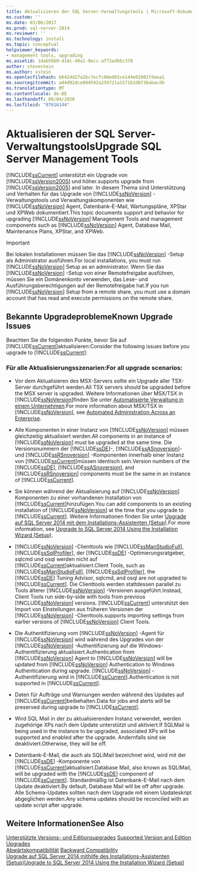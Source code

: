 ```yaml
---
title: Aktualisieren der SQL Server-Verwaltungstools | Microsoft-Dokumentation
ms.custom: ''
ms.date: 03/06/2017
ms.prod: sql-server-2014
ms.reviewer: ''
ms.technology: install
ms.topic: conceptual
helpviewer_keywords:
- management tools, upgrading
ms.assetid: 1dab50b9-d16c-49a1-9ecc-af72adb6c378
author: stevestein
ms.author: sstein
ms.openlocfilehash: b6424d27a2bc7ecfc60ed01ce144e92802fdaea1
ms.sourcegitcommit: ad4d92dce894592a259721a1571b1d8736abacdb
ms.translationtype: MT
ms.contentlocale: de-DE
ms.lasthandoff: 08/04/2020
ms.locfileid: "87616144"
---
```

# <a name="upgrade-sql-server-management-tools"></a><span data-ttu-id="0461f-102">Aktualisieren der SQL Server-Verwaltungstools</span><span class="sxs-lookup"><span data-stu-id="0461f-102">Upgrade SQL Server Management Tools</span></span>
  [!INCLUDE[ssCurrent](../../includes/sscurrent-md.md)] <span data-ttu-id="0461f-103">unterstützt ein Upgrade von [!INCLUDE[ssVersion2005](../../includes/ssversion2005-md.md)] und höher.</span><span class="sxs-lookup"><span data-stu-id="0461f-103">supports upgrade from [!INCLUDE[ssVersion2005](../../includes/ssversion2005-md.md)] and later.</span></span> <span data-ttu-id="0461f-104">In diesem Thema sind Unterstützung und Verhalten für das Upgrade von [!INCLUDE[ssNoVersion](../../includes/ssnoversion-md.md)] -Verwaltungstools und Verwaltungskomponenten wie [!INCLUDE[ssNoVersion](../../includes/ssnoversion-md.md)] Agent, Datenbank-E-Mail, Wartungspläne, XPStar und XPWeb dokumentiert.</span><span class="sxs-lookup"><span data-stu-id="0461f-104">This topic documents support and behavior for upgrading [!INCLUDE[ssNoVersion](../../includes/ssnoversion-md.md)] Management Tools and management components such as [!INCLUDE[ssNoVersion](../../includes/ssnoversion-md.md)] Agent, Database Mail, Maintenance Plans, XPStar, and XPWeb.</span></span>  
  
> [!IMPORTANT]  
>  <span data-ttu-id="0461f-105">Bei lokalen Installationen müssen Sie das [!INCLUDE[ssNoVersion](../../includes/ssnoversion-md.md)] -Setup als Administrator ausführen.</span><span class="sxs-lookup"><span data-stu-id="0461f-105">For local installations, you must run [!INCLUDE[ssNoVersion](../../includes/ssnoversion-md.md)] Setup as an administrator.</span></span> <span data-ttu-id="0461f-106">Wenn Sie das [!INCLUDE[ssNoVersion](../../includes/ssnoversion-md.md)] -Setup von einer Remotefreigabe ausführen, müssen Sie ein Domänenkonto verwenden, das Lese- und Ausführungsberechtigungen auf der Remotefreigabe hat.</span><span class="sxs-lookup"><span data-stu-id="0461f-106">If you run [!INCLUDE[ssNoVersion](../../includes/ssnoversion-md.md)] Setup from a remote share, you must use a domain account that has read and execute permissions on the remote share.</span></span>  
  
## <a name="known-upgrade-issues"></a><span data-ttu-id="0461f-107">Bekannte Upgradeprobleme</span><span class="sxs-lookup"><span data-stu-id="0461f-107">Known Upgrade Issues</span></span>  
 <span data-ttu-id="0461f-108">Beachten Sie die folgenden Punkte, bevor Sie auf [!INCLUDE[ssCurrent](../../includes/sscurrent-md.md)]aktualisieren:</span><span class="sxs-lookup"><span data-stu-id="0461f-108">Consider the following issues before you upgrade to [!INCLUDE[ssCurrent](../../includes/sscurrent-md.md)]:</span></span>  
  
### <a name="for-all-upgrade-scenarios"></a><span data-ttu-id="0461f-109">Für alle Aktualisierungsszenarien:</span><span class="sxs-lookup"><span data-stu-id="0461f-109">For all upgrade scenarios:</span></span>  
  
-   <span data-ttu-id="0461f-110">Vor dem Aktualisieren des MSX-Servers sollte ein Upgrade aller TSX-Server durchgeführt werden.</span><span class="sxs-lookup"><span data-stu-id="0461f-110">All TSX servers should be upgraded before the MSX server is upgraded.</span></span> <span data-ttu-id="0461f-111">Weitere Informationen über MSX/TSX in [!INCLUDE[ssNoVersion](../../includes/ssnoversion-md.md)]finden Sie unter [Automatisierte Verwaltung in einem Unternehmen](../../ssms/agent/automated-administration-across-an-enterprise.md).</span><span class="sxs-lookup"><span data-stu-id="0461f-111">For more information about MSX/TSX in [!INCLUDE[ssNoVersion](../../includes/ssnoversion-md.md)], see [Automated Administration Across an Enterprise](../../ssms/agent/automated-administration-across-an-enterprise.md).</span></span>  
  
-   <span data-ttu-id="0461f-112">Alle Komponenten in einer Instanz von [!INCLUDE[ssNoVersion](../../includes/ssnoversion-md.md)] müssen gleichzeitig aktualisiert werden.</span><span class="sxs-lookup"><span data-stu-id="0461f-112">All components in an instance of [!INCLUDE[ssNoVersion](../../includes/ssnoversion-md.md)] must be upgraded at the same time.</span></span> <span data-ttu-id="0461f-113">Die Versionsnummern der [!INCLUDE[ssDE](../../includes/ssde-md.md)]-, [!INCLUDE[ssASnoversion](../../includes/ssasnoversion-md.md)]- und [!INCLUDE[ssRSnoversion](../../includes/ssrsnoversion-md.md)] -Komponenten innerhalb einer Instanz von [!INCLUDE[ssCurrent](../../includes/sscurrent-md.md)]müssen identisch sein.</span><span class="sxs-lookup"><span data-stu-id="0461f-113">Version numbers of the [!INCLUDE[ssDE](../../includes/ssde-md.md)], [!INCLUDE[ssASnoversion](../../includes/ssasnoversion-md.md)], and [!INCLUDE[ssRSnoversion](../../includes/ssrsnoversion-md.md)] components must be the same in an instance of [!INCLUDE[ssCurrent](../../includes/sscurrent-md.md)].</span></span>  
  
-   <span data-ttu-id="0461f-114">Sie können während der Aktualisierung auf [!INCLUDE[ssNoVersion](../../includes/ssnoversion-md.md)] Komponenten zu einer vorhandenen Installation von [!INCLUDE[ssCurrent](../../includes/sscurrent-md.md)]hinzufügen.</span><span class="sxs-lookup"><span data-stu-id="0461f-114">You can add components to an existing installation of [!INCLUDE[ssNoVersion](../../includes/ssnoversion-md.md)] at the time that you upgrade to [!INCLUDE[ssCurrent](../../includes/sscurrent-md.md)].</span></span> <span data-ttu-id="0461f-115">Weitere Informationen finden Sie unter [Upgrade auf SQL Server 2014 mit dem Installations-Assistenten &#40;Setup&#41;](upgrade-sql-server-using-the-installation-wizard-setup.md).</span><span class="sxs-lookup"><span data-stu-id="0461f-115">For more information, see [Upgrade to SQL Server 2014 Using the Installation Wizard &#40;Setup&#41;](upgrade-sql-server-using-the-installation-wizard-setup.md).</span></span>  
  
-   [!INCLUDE[ssNoVersion](../../includes/ssnoversion-md.md)] <span data-ttu-id="0461f-116">-Clienttools wie [!INCLUDE[ssManStudioFull](../../includes/ssmanstudiofull-md.md)], [!INCLUDE[ssSqlProfiler](../../includes/sssqlprofiler-md.md)], der [!INCLUDE[ssDE](../../includes/ssde-md.md)] -Optimierungsratgeber, sqlcmd und osql werden nicht auf [!INCLUDE[ssCurrent](../../includes/sscurrent-md.md)]aktualisiert.</span><span class="sxs-lookup"><span data-stu-id="0461f-116">Client Tools, such as [!INCLUDE[ssManStudioFull](../../includes/ssmanstudiofull-md.md)], [!INCLUDE[ssSqlProfiler](../../includes/sssqlprofiler-md.md)], the [!INCLUDE[ssDE](../../includes/ssde-md.md)] Tuning Advisor, sqlcmd, and osql are not upgraded to [!INCLUDE[ssCurrent](../../includes/sscurrent-md.md)].</span></span> <span data-ttu-id="0461f-117">Die Clienttools werden stattdessen parallel zu Tools älterer [!INCLUDE[ssNoVersion](../../includes/ssnoversion-md.md)] -Versionen ausgeführt.</span><span class="sxs-lookup"><span data-stu-id="0461f-117">Instead, Client Tools run side-by-side with tools from previous [!INCLUDE[ssNoVersion](../../includes/ssnoversion-md.md)] versions.</span></span> [!INCLUDE[ssCurrent](../../includes/sscurrent-md.md)] <span data-ttu-id="0461f-118">unterstützt den Import von Einstellungen aus früheren Versionen der [!INCLUDE[ssNoVersion](../../includes/ssnoversion-md.md)] -Clienttools.</span><span class="sxs-lookup"><span data-stu-id="0461f-118">supports importing settings from earlier versions of [!INCLUDE[ssNoVersion](../../includes/ssnoversion-md.md)] Client Tools.</span></span>  
  
-   <span data-ttu-id="0461f-119">Die Authentifizierung vom [!INCLUDE[ssNoVersion](../../includes/ssnoversion-md.md)] -Agent für [!INCLUDE[ssNoVersion](../../includes/ssnoversion-md.md)] wird während des Upgrades von der [!INCLUDE[ssNoVersion](../../includes/ssnoversion-md.md)] -Authentifizierung auf die Windows-Authentifizierung aktualisiert.</span><span class="sxs-lookup"><span data-stu-id="0461f-119">Authentication from [!INCLUDE[ssNoVersion](../../includes/ssnoversion-md.md)] Agent to [!INCLUDE[ssNoVersion](../../includes/ssnoversion-md.md)] will be updated from [!INCLUDE[ssNoVersion](../../includes/ssnoversion-md.md)] Authentication to Windows Authentication during upgrade.</span></span> [!INCLUDE[ssNoVersion](../../includes/ssnoversion-md.md)] <span data-ttu-id="0461f-120">-Authentifizierung wird in [!INCLUDE[ssCurrent](../../includes/sscurrent-md.md)].</span><span class="sxs-lookup"><span data-stu-id="0461f-120">Authentication is not supported in [!INCLUDE[ssCurrent](../../includes/sscurrent-md.md)].</span></span>  
  
-   <span data-ttu-id="0461f-121">Daten für Aufträge und Warnungen werden während des Updates auf [!INCLUDE[ssCurrent](../../includes/sscurrent-md.md)]beibehalten.</span><span class="sxs-lookup"><span data-stu-id="0461f-121">Data for jobs and alerts will be preserved during upgrade to [!INCLUDE[ssCurrent](../../includes/sscurrent-md.md)].</span></span>  
  
-   <span data-ttu-id="0461f-122">Wird SQL Mail in der zu aktualisierenden Instanz verwendet, werden zugehörige XPs nach dem Update unterstützt und aktiviert.</span><span class="sxs-lookup"><span data-stu-id="0461f-122">If SQLMail is being used in the instance to be upgraded, associated XPs will be supported and enabled after the upgrade.</span></span> <span data-ttu-id="0461f-123">Andernfalls sind sie deaktiviert.</span><span class="sxs-lookup"><span data-stu-id="0461f-123">Otherwise, they will be off.</span></span>  
  
-   <span data-ttu-id="0461f-124">Datenbank-E-Mail, die auch als SQLiMail bezeichnet wird, wird mit der [!INCLUDE[ssDE](../../includes/ssde-md.md)] -Komponente von [!INCLUDE[ssCurrent](../../includes/sscurrent-md.md)]aktualisiert.</span><span class="sxs-lookup"><span data-stu-id="0461f-124">Database Mail, also known as SQLiMail, will be upgraded with the [!INCLUDE[ssDE](../../includes/ssde-md.md)] component of [!INCLUDE[ssCurrent](../../includes/sscurrent-md.md)].</span></span> <span data-ttu-id="0461f-125">Standardmäßig ist Datenbank-E-Mail nach dem Update deaktiviert.</span><span class="sxs-lookup"><span data-stu-id="0461f-125">By default, Database Mail will be off after upgrade.</span></span> <span data-ttu-id="0461f-126">Alle Schema-Updates sollten nach dem Upgrade mit einem Updateskript abgeglichen werden.</span><span class="sxs-lookup"><span data-stu-id="0461f-126">Any schema updates should be reconciled with an update script after upgrade.</span></span>  
  
## <a name="see-also"></a><span data-ttu-id="0461f-127">Weitere Informationen</span><span class="sxs-lookup"><span data-stu-id="0461f-127">See Also</span></span>  
 <span data-ttu-id="0461f-128">[Unterstützte Versions- und Editionsupgrades](supported-version-and-edition-upgrades.md) </span><span class="sxs-lookup"><span data-stu-id="0461f-128">[Supported Version and Edition Upgrades](supported-version-and-edition-upgrades.md) </span></span>  
 <span data-ttu-id="0461f-129">[Abwärtskompatibilität](../../getting-started/backward-compatibility.md) </span><span class="sxs-lookup"><span data-stu-id="0461f-129">[Backward Compatibility](../../getting-started/backward-compatibility.md) </span></span>  
 [<span data-ttu-id="0461f-130">Upgrade auf SQL Server 2014 mithilfe des Installations-Assistenten &#40;Setup&#41;</span><span class="sxs-lookup"><span data-stu-id="0461f-130">Upgrade to SQL Server 2014 Using the Installation Wizard &#40;Setup&#41;</span></span>](upgrade-sql-server-using-the-installation-wizard-setup.md)  
  
  

